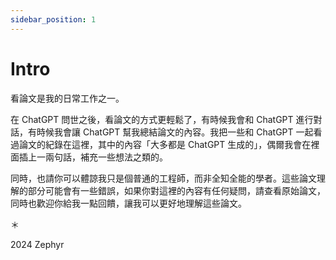 ```yaml
---
sidebar_position: 1
---
```


# Intro

看論文是我的日常工作之一。

在 ChatGPT 問世之後，看論文的方式更輕鬆了，有時候我會和 ChatGPT 進行對話，有時候我會讓 ChatGPT 幫我總結論文的內容。我把一些和 ChatGPT 一起看過論文的紀錄在這裡，其中的內容「大多都是 ChatGPT 生成的」，偶爾我會在裡面插上一兩句話，補充一些想法之類的。

同時，也請你可以體諒我只是個普通的工程師，而非全知全能的學者。這些論文理解的部分可能會有一些錯誤，如果你對這裡的內容有任何疑問，請查看原始論文，同時也歡迎你給我一點回饋，讓我可以更好地理解這些論文。

＊

2024 Zephyr